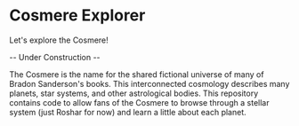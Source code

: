 # Cosmere Explorer
Let's explore the Cosmere!

 -- Under Construction --

The Cosmere is the name for the shared fictional universe of many of Bradon Sanderson's books. This interconnected cosmology describes many planets, star systems, and other astrological bodies. This repository contains code to allow fans of the Cosmere to browse through a stellar system (just Roshar for now) and learn a little about each planet.

